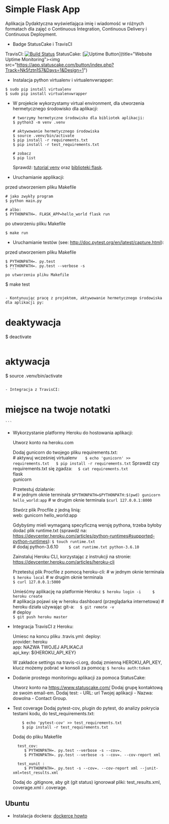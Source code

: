 # Simple Flask App

Aplikacja Dydaktyczna wyświetlająca imię i wiadomość w różnych formatach dla zajęć
o Continuous Integration, Continuous Delivery i Continuous Deployment.

- Badge StatusCake i TravisCI

TravisCl:
[![Build Status](https://travis-ci.org/7kaza/se_hello_printer_app.svg?branch=master)](https://travis-ci.org/7kaza/se_hello_printer_app)
StatusCake:
[![Uptime Button](https://www.statuscake.com)](title="Website Uptime Monitoring"><img src="https://app.statuscake.com/button/index.php?Track=Nk5fztn1S7&Days=1&Design=1")


- Instalacja python virtualenv i virtualenvwrapper:
```
$ sudo pip install virtualenv
$ sudo pip install virtualenvwrapper
```


- W projekcie wykorzystamy virtual environment, dla utworzenia hermetycznego środowisko dla aplikacji:

  ```
  # tworzymy hermetyczne środowisko dla bibliotek aplikacji:
  $ python3 -m venv .venv

  # aktywowanie hermetycznego środowiska
  $ source .venv/bin/activate
  $ pip install -r requirements.txt
  $ pip install -r test_requirements.txt

  # zobacz
  $ pip list
  ```

  Sprawdź: [tutorial venv](https://docs.python.org/3/tutorial/venv.html) oraz [biblioteki flask](http://flask.pocoo.org).

- Uruchamianie applikacji:

przed utworzeniem pliku Makefile
  ```
  # jako zwykły program
  $ python main.py

  # albo:
  $ PYTHONPATH=. FLASK_APP=hello_world flask run
  ```
po utworzeniu pliku Makefile
```
$ make run
```

- Uruchamianie testów (see: http://doc.pytest.org/en/latest/capture.html):

przed utworzeniem pliku Makefile
  ```
  $ PYTHONPATH=. py.test
  $ PYTHONPATH=. py.test --verbose -s
    ```
po utworzeniu pliku Makefile
```
$ make test
```

- Kontynuując pracę z projektem, aktywowanie hermetycznego środowiska dla aplikacji py:

  ```
  # deaktywacja
  $ deactivate
  ```
  ```
  # aktywacja
  $ source .venv/bin/activate
  ```

- Integracja z TravisCI:

  ```
  # miejsce na twoje notatki
    ```
 - Wykorzystanie platformy Heroku do hostowania aplikacji:

      Utworz konto na heroku.com

      Dodaj gunicorn do twojego pliku requirements.txt:  
          # aktywuj wcześniej virtualenv
          ```   
          $ echo 'gunicorn' >> requirements.txt  
          $ pip install -r requirements.txt
          ```
      Sprawdź czy requirements.txt się zgadza:
          ```  
          $ cat requirements.txt
          ```      
              flask              
              gunicorn

      Przetestuj działanie:  
        # w jednym oknie terminala
         ```
          $PYTHONPATH=$PYTHONPATH:$(pwd) gunicorn hello_world:app
         ```
         # w drugim oknie terminala
          ```
          $curl 127.0.0.1:8000
         ```

      Stwórz plik Procfile z jedną linią:  
          web: gunicorn hello_world:app

      Gdybyśmy mieli wymaganą specyficzną wersję pythona, trzeba byłoby dodać plik runtime.txt (sprawdź na: https://devcenter.heroku.com/articles/python-runtimes#supported-python-runtimes):
        ```
            $ touch runtime.txt
        ```      
            # dodaj python-3.6.10
        ```    
            $ cat runtime.txt
              python-3.6.10  
        ```       

      Zainstaluj Heroku CLI, korzystając z instrukcji na stronie:
        https://devcenter.heroku.com/articles/heroku-cli  

      Przetestuj plik Procfile z pomocą heroku-cli:
          # w jednym oknie terminala
            ```  
            $ heroku local
            ```
          # w drugim oknie terminala  
            ```
            $ curl 127.0.0.1:5000
            ```

      Umieśćmy aplikację na platformie Heroku:
        ```
            $ heroku login -i    
            $ heroku create
        ```    
        # aplikacja pojawi się w heroku dashboard (przeglądarka internetowa)
        # heroku działa używając git-a:
        ```  
            $ git remote -v  
        ```       
        # deploy  
        ```
            $ git push heroku master
        ```
 - Integracja TravisCI z Heroku:

      Umiesc na koncu pliku .travis.yml:
          deploy:      
              provider: heroku      
              app: NAZWA TWOJEJ APLIKACJI    
              api_key: ${HEROKU_API_KEY}

      W zakładce settings na travis-ci.org, dodaj zmienną HEROKU_API_KEY, klucz możemy pobrać w konsoli za pomocą:
          ```
            $ heroku auth:token  
          ```              

 - Dodanie prostego monitoringu aplikacji za pomoca StatusCake:

      Utworz konto na https://www.statuscake.com/
      Dodaj grupę kontaktową ze swoim email-em.
      Dodaj test:
        - URL: url Twojej aplikacji
        - Nazwa: dowolna
        - Contact Group.

 - Test coverage
     Dodaj pytest-cov, plugin do pytest, do analizy pokrycia testami kodu, do test_requirements.txt:  
     ```
         $ echo 'pytest-cov' >> test_requirements.txt  
         $ pip install -r test_requirements.txt
      ```

     Dodaj do pliku Makefile
     ```
       test_cov:
          $ PYTHONPATH=. py.test --verbose -s --cov=.
          $ PYTHONPATH=. py.test --verbose -s --cov=. --cov-report xml

       test_xunit :    
          $ PYTHONPATH=. py.test -s --cov=. --cov-report xml --junit-xml=test_results.xml  
      ```   
      Dodaj do .gitignore, aby git (git status) ignorował pliki: test_results.xml, coverage.xml i .coverage.

## Ubuntu

- Instalacja dockera: [dockerce howto](https://docs.docker.com/install/linux/docker-ce/ubuntu/)
